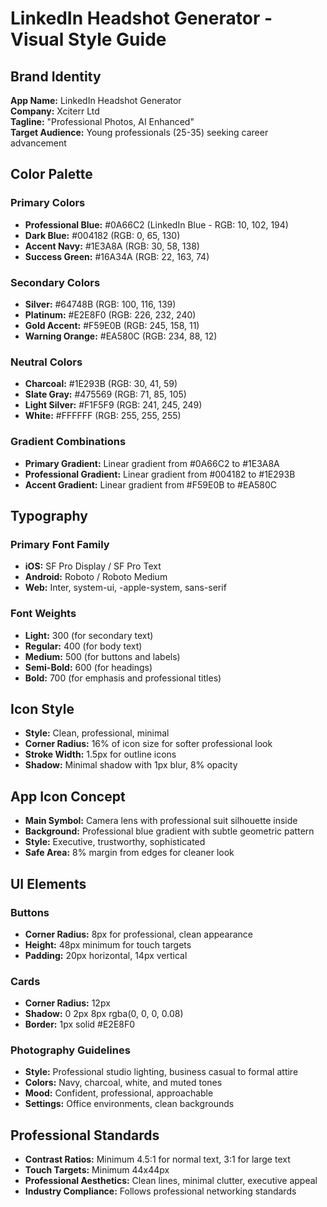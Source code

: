 # LinkedIn Headshot Generator - Visual Style Guide

## Brand Identity
**App Name:** LinkedIn Headshot Generator  
**Company:** Xciterr Ltd  
**Tagline:** "Professional Photos, AI Enhanced"  
**Target Audience:** Young professionals (25-35) seeking career advancement

## Color Palette

### Primary Colors
- **Professional Blue:** #0A66C2 (LinkedIn Blue - RGB: 10, 102, 194)
- **Dark Blue:** #004182 (RGB: 0, 65, 130)
- **Accent Navy:** #1E3A8A (RGB: 30, 58, 138)
- **Success Green:** #16A34A (RGB: 22, 163, 74)

### Secondary Colors
- **Silver:** #64748B (RGB: 100, 116, 139)
- **Platinum:** #E2E8F0 (RGB: 226, 232, 240)
- **Gold Accent:** #F59E0B (RGB: 245, 158, 11)
- **Warning Orange:** #EA580C (RGB: 234, 88, 12)

### Neutral Colors
- **Charcoal:** #1E293B (RGB: 30, 41, 59)
- **Slate Gray:** #475569 (RGB: 71, 85, 105)
- **Light Silver:** #F1F5F9 (RGB: 241, 245, 249)
- **White:** #FFFFFF (RGB: 255, 255, 255)

### Gradient Combinations
- **Primary Gradient:** Linear gradient from #0A66C2 to #1E3A8A
- **Professional Gradient:** Linear gradient from #004182 to #1E293B
- **Accent Gradient:** Linear gradient from #F59E0B to #EA580C

## Typography

### Primary Font Family
- **iOS:** SF Pro Display / SF Pro Text
- **Android:** Roboto / Roboto Medium
- **Web:** Inter, system-ui, -apple-system, sans-serif

### Font Weights
- **Light:** 300 (for secondary text)
- **Regular:** 400 (for body text)
- **Medium:** 500 (for buttons and labels)
- **Semi-Bold:** 600 (for headings)
- **Bold:** 700 (for emphasis and professional titles)

## Icon Style
- **Style:** Clean, professional, minimal
- **Corner Radius:** 16% of icon size for softer professional look
- **Stroke Width:** 1.5px for outline icons
- **Shadow:** Minimal shadow with 1px blur, 8% opacity

## App Icon Concept
- **Main Symbol:** Camera lens with professional suit silhouette inside
- **Background:** Professional blue gradient with subtle geometric pattern
- **Style:** Executive, trustworthy, sophisticated
- **Safe Area:** 8% margin from edges for cleaner look

## UI Elements

### Buttons
- **Corner Radius:** 8px for professional, clean appearance
- **Height:** 48px minimum for touch targets
- **Padding:** 20px horizontal, 14px vertical

### Cards
- **Corner Radius:** 12px
- **Shadow:** 0 2px 8px rgba(0, 0, 0, 0.08)
- **Border:** 1px solid #E2E8F0

### Photography Guidelines
- **Style:** Professional studio lighting, business casual to formal attire
- **Colors:** Navy, charcoal, white, and muted tones
- **Mood:** Confident, professional, approachable
- **Settings:** Office environments, clean backgrounds

## Professional Standards
- **Contrast Ratios:** Minimum 4.5:1 for normal text, 3:1 for large text
- **Touch Targets:** Minimum 44x44px
- **Professional Aesthetics:** Clean lines, minimal clutter, executive appeal
- **Industry Compliance:** Follows professional networking standards